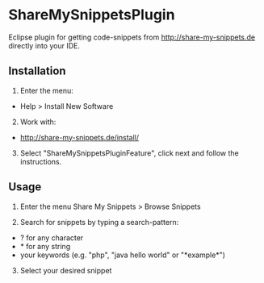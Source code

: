 ShareMySnippetsPlugin
=====================

Eclipse plugin for getting code-snippets from http://share-my-snippets.de directly into your IDE.

## Installation

1. Enter the menu:
  * Help > Install New Software

2. Work with: 
  * http://share-my-snippets.de/install/

3. Select "ShareMySnippetsPluginFeature", click next and follow the instructions.


## Usage

1. Enter the menu
Share My Snippets > Browse Snippets

2. Search for snippets by typing a search-pattern:
  * ? for any character
  * \* for any string
  * your keywords (e.g. "php", "java hello world" or "\*example*")

3. Select your desired snippet
